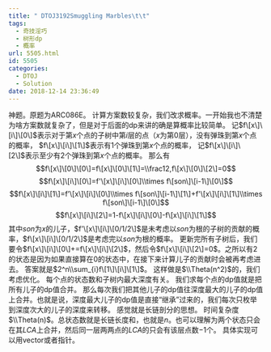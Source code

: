 ```yaml
---
title: " DTOJ3192Smuggling Marbles\t\t"
tags:
  - 奇技淫巧
  - 树形dp
  - 概率
url: 5505.html
id: 5505
categories:
  - DTOJ
  - Solution
date: 2018-12-14 23:36:49
---
```


神题。原题为ARC086E。 计算方案数较复杂，我们改求概率。一开始我也不清楚为啥方案数就复杂了，但是对于后面的dp来讲的确是算概率比较简单。 记$f\[x\]\[i\]\[0\]$表示对于第$x$个点的子树中第$i$层的点（$x$为第$0$层），没有弹珠到第$x$个点的概率， $f\[x\]\[i\]\[1\]$表示有$1$个弹珠到第$x$个点的概率， 记$f\[x\]\[i\]\[2\]$表示至少有$2$个弹珠到第$x$个点的概率。 那么有 $$f\[x\]\[0\]\[0\]=f\[x\]\[0\]\[1\]=\\frac12,f\[x\]\[0\]\[2\]=0$$ $$f\[x\]\[i\]\[0\]=f'\[x\]\[i\]\[0\]\\times f\[son\]\[i-1\]\[0\]$$ $$f\[x\]\[i\]\[1\]=f’\[x\]\[i\]\[0\]\\times f\[son\]\[i-1\]\[1\]+f'\[x\]\[i\]\[1\]\\times f\[son\]\[i-1\]\[0\]$$ $$f\[x\]\[i\]\[2\]=1-f\[x\]\[i\]\[0\]-f\[x\]\[i\]\[1\]$$ 其中$son$为$x$的儿子，$f'\[x\]\[i\]\[0/1/2\]$是未考虑以$son$为根的子树的贡献的概率，$f\[x\]\[i\]\[0/1/2\]$是考虑完以$son$为根的概率。 更新完所有子树后，我们要令$f\[x\]\[i\]\[0\]+=f\[x\]\[i\]\[2\]$，然后令$f\[x\]\[i\]\[2\]=0$。之所以有$2$的状态是因为如果直接算在$0$的状态中，在接下来计算儿子的贡献时会被再考虑进去。 答案就是$2^n\\sum_{i}f\[1\]\[i\]\[1\]$。 这样做是$\\Theta(n^2)$的，我们考虑优化。 每个点的状态数和子树内最大深度有关。 我们求每个点的dp值就是把所有儿子的dp值合并。 那么每次我们把其他儿子的dp值往深度最大的儿子的dp值上合并。也就是说，深度最大儿子的dp值是直接“继承”过来的，我们每次只枚举到深度次大的儿子的深度来转移。 感觉就是长链剖分的思想。 时间复杂度$\\Theta(n)$。总状态数就是长链长度和，也就是$n$。也可以理解为两个状态只会在其$LCA$上合并，然后同一层两两点的$LCA$的只会有该层点数$-1$个。 具体实现可以用vector或者指针。